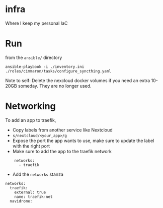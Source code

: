 # infra
Where I keep my personal IaC

# Run

from the `ansible/` directory

```
ansible-playbook -i ./inventory.ini ./roles/cimmaron/tasks/configure_syncthing.yaml
```

Note to self: Delete the nexcloud docker volumes if you need an extra 10-20GB someday. They are no longer used.

# Networking

To add an app to traefik,

- Copy labels from another service like Nextcloud
- `s/nextcloud/<your_app>/g`
- Expose the port the app wants to use, make sure to update the label with the right port
- Make sure to add the app to the traefik network
```
    networks:
      - traefik
```

- Add the `networks` stanza

```
networks:
  traefik:
    external: true
    name: traefik-net
  navidrome:
```
